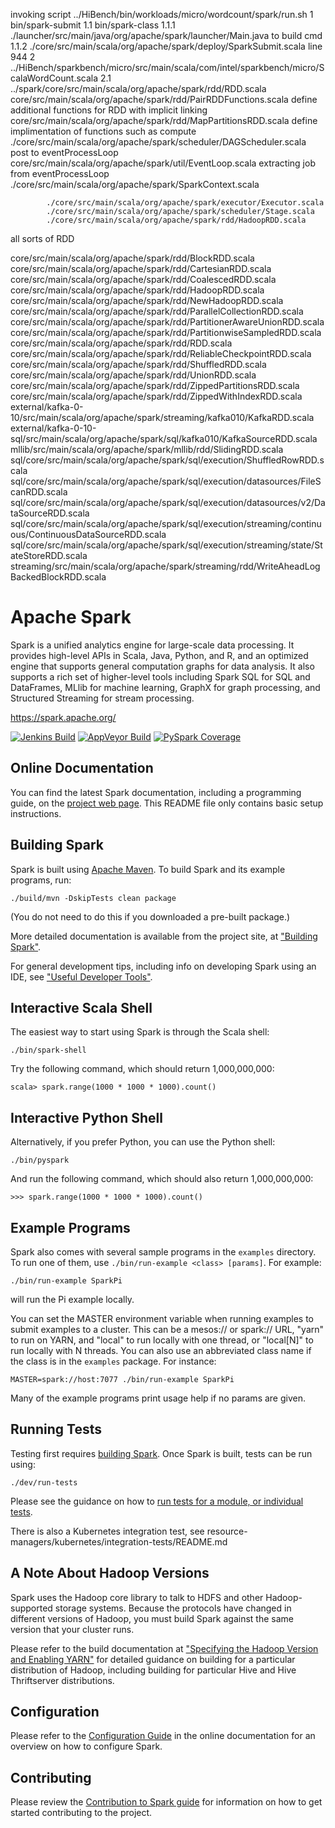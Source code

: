 invoking script 
../HiBench/bin/workloads/micro/wordcount/spark/run.sh
1 bin/spark-submit
	1.1 bin/spark-class
		1.1.1 ./launcher/src/main/java/org/apache/spark/launcher/Main.java to build cmd
		1.1.2 ./core/src/main/scala/org/apache/spark/deploy/SparkSubmit.scala  line  944
2 ../HiBench/sparkbench/micro/src/main/scala/com/intel/sparkbench/micro/ScalaWordCount.scala
	2.1 ../spark/core/src/main/scala/org/apache/spark/rdd/RDD.scala 
			core/src/main/scala/org/apache/spark/rdd/PairRDDFunctions.scala define additional functions for RDD with implicit linking
			core/src/main/scala/org/apache/spark/rdd/MapPartitionsRDD.scala define implimentation of functions such as compute
			./core/src/main/scala/org/apache/spark/scheduler/DAGScheduler.scala  post to eventProcessLoop
			core/src/main/scala/org/apache/spark/util/EventLoop.scala  extracting job from eventProcessLoop
			./core/src/main/scala/org/apache/spark/SparkContext.scala

			./core/src/main/scala/org/apache/spark/executor/Executor.scala
			./core/src/main/scala/org/apache/spark/scheduler/Stage.scala
			./core/src/main/scala/org/apache/spark/rdd/HadoopRDD.scala

all sorts of RDD

core/src/main/scala/org/apache/spark/rdd/BlockRDD.scala
core/src/main/scala/org/apache/spark/rdd/CartesianRDD.scala
core/src/main/scala/org/apache/spark/rdd/CoalescedRDD.scala
core/src/main/scala/org/apache/spark/rdd/HadoopRDD.scala
core/src/main/scala/org/apache/spark/rdd/NewHadoopRDD.scala
core/src/main/scala/org/apache/spark/rdd/ParallelCollectionRDD.scala
core/src/main/scala/org/apache/spark/rdd/PartitionerAwareUnionRDD.scala
core/src/main/scala/org/apache/spark/rdd/PartitionwiseSampledRDD.scala
core/src/main/scala/org/apache/spark/rdd/RDD.scala
core/src/main/scala/org/apache/spark/rdd/ReliableCheckpointRDD.scala
core/src/main/scala/org/apache/spark/rdd/ShuffledRDD.scala
core/src/main/scala/org/apache/spark/rdd/UnionRDD.scala
core/src/main/scala/org/apache/spark/rdd/ZippedPartitionsRDD.scala
core/src/main/scala/org/apache/spark/rdd/ZippedWithIndexRDD.scala
external/kafka-0-10/src/main/scala/org/apache/spark/streaming/kafka010/KafkaRDD.scala
external/kafka-0-10-sql/src/main/scala/org/apache/spark/sql/kafka010/KafkaSourceRDD.scala
mllib/src/main/scala/org/apache/spark/mllib/rdd/SlidingRDD.scala
sql/core/src/main/scala/org/apache/spark/sql/execution/ShuffledRowRDD.scala
sql/core/src/main/scala/org/apache/spark/sql/execution/datasources/FileScanRDD.scala
sql/core/src/main/scala/org/apache/spark/sql/execution/datasources/v2/DataSourceRDD.scala
sql/core/src/main/scala/org/apache/spark/sql/execution/streaming/continuous/ContinuousDataSourceRDD.scala
sql/core/src/main/scala/org/apache/spark/sql/execution/streaming/state/StateStoreRDD.scala
streaming/src/main/scala/org/apache/spark/streaming/rdd/WriteAheadLogBackedBlockRDD.scala


# Apache Spark

Spark is a unified analytics engine for large-scale data processing. It provides
high-level APIs in Scala, Java, Python, and R, and an optimized engine that
supports general computation graphs for data analysis. It also supports a
rich set of higher-level tools including Spark SQL for SQL and DataFrames,
MLlib for machine learning, GraphX for graph processing,
and Structured Streaming for stream processing.

<https://spark.apache.org/>

[![Jenkins Build](https://amplab.cs.berkeley.edu/jenkins/job/spark-master-test-sbt-hadoop-2.7-hive-2.3/badge/icon)](https://amplab.cs.berkeley.edu/jenkins/job/spark-master-test-sbt-hadoop-2.7-hive-2.3)
[![AppVeyor Build](https://img.shields.io/appveyor/ci/ApacheSoftwareFoundation/spark/master.svg?style=plastic&logo=appveyor)](https://ci.appveyor.com/project/ApacheSoftwareFoundation/spark)
[![PySpark Coverage](https://img.shields.io/badge/dynamic/xml.svg?label=pyspark%20coverage&url=https%3A%2F%2Fspark-test.github.io%2Fpyspark-coverage-site&query=%2Fhtml%2Fbody%2Fdiv%5B1%5D%2Fdiv%2Fh1%2Fspan&colorB=brightgreen&style=plastic)](https://spark-test.github.io/pyspark-coverage-site)


## Online Documentation

You can find the latest Spark documentation, including a programming
guide, on the [project web page](https://spark.apache.org/documentation.html).
This README file only contains basic setup instructions.

## Building Spark

Spark is built using [Apache Maven](https://maven.apache.org/).
To build Spark and its example programs, run:

    ./build/mvn -DskipTests clean package

(You do not need to do this if you downloaded a pre-built package.)

More detailed documentation is available from the project site, at
["Building Spark"](https://spark.apache.org/docs/latest/building-spark.html).

For general development tips, including info on developing Spark using an IDE, see ["Useful Developer Tools"](https://spark.apache.org/developer-tools.html).

## Interactive Scala Shell

The easiest way to start using Spark is through the Scala shell:

    ./bin/spark-shell

Try the following command, which should return 1,000,000,000:

    scala> spark.range(1000 * 1000 * 1000).count()

## Interactive Python Shell

Alternatively, if you prefer Python, you can use the Python shell:

    ./bin/pyspark

And run the following command, which should also return 1,000,000,000:

    >>> spark.range(1000 * 1000 * 1000).count()

## Example Programs

Spark also comes with several sample programs in the `examples` directory.
To run one of them, use `./bin/run-example <class> [params]`. For example:

    ./bin/run-example SparkPi

will run the Pi example locally.

You can set the MASTER environment variable when running examples to submit
examples to a cluster. This can be a mesos:// or spark:// URL,
"yarn" to run on YARN, and "local" to run
locally with one thread, or "local[N]" to run locally with N threads. You
can also use an abbreviated class name if the class is in the `examples`
package. For instance:

    MASTER=spark://host:7077 ./bin/run-example SparkPi

Many of the example programs print usage help if no params are given.

## Running Tests

Testing first requires [building Spark](#building-spark). Once Spark is built, tests
can be run using:

    ./dev/run-tests

Please see the guidance on how to
[run tests for a module, or individual tests](https://spark.apache.org/developer-tools.html#individual-tests).

There is also a Kubernetes integration test, see resource-managers/kubernetes/integration-tests/README.md

## A Note About Hadoop Versions

Spark uses the Hadoop core library to talk to HDFS and other Hadoop-supported
storage systems. Because the protocols have changed in different versions of
Hadoop, you must build Spark against the same version that your cluster runs.

Please refer to the build documentation at
["Specifying the Hadoop Version and Enabling YARN"](https://spark.apache.org/docs/latest/building-spark.html#specifying-the-hadoop-version-and-enabling-yarn)
for detailed guidance on building for a particular distribution of Hadoop, including
building for particular Hive and Hive Thriftserver distributions.

## Configuration

Please refer to the [Configuration Guide](https://spark.apache.org/docs/latest/configuration.html)
in the online documentation for an overview on how to configure Spark.

## Contributing

Please review the [Contribution to Spark guide](https://spark.apache.org/contributing.html)
for information on how to get started contributing to the project.
